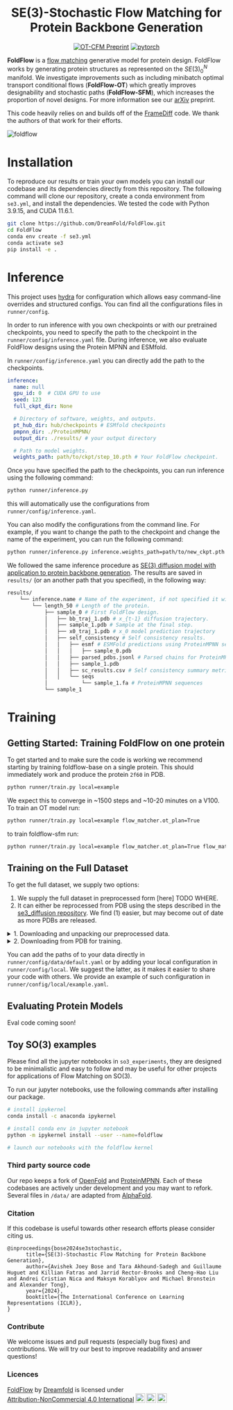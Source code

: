 <div align="center">

# SE(3)-Stochastic Flow Matching for Protein Backbone Generation

[![OT-CFM Preprint](http://img.shields.io/badge/paper-arxiv.2310.02391-B31B1B.svg)](https://arxiv.org/abs/2310.02391)
[![pytorch](https://img.shields.io/badge/PyTorch_1.13+-ee4c2c?logo=pytorch&logoColor=white)](https://pytorch.org/get-started/locally/)

</div>

**FoldFlow** is a [flow matching](https://github.com/atong01/conditional-flow-matching) generative model for protein design. FoldFlow works by generating protein structures as represented on the $SE(3)^N_0$ manifold. We investigate improvements such as including minibatch optimal transport conditional flows (**FoldFlow-OT**) which greatly improves designability and stochastic paths (**FoldFlow-SFM**), which increases the proportion of novel designs. For more information see our [arXiv](https://arxiv.org/abs/2310.02391) preprint.

This code heavily relies on and builds off of the [FrameDiff](https://github.com/jasonkyuyim/se3_diffusion) code. We thank the authors of that work for their efforts.

![foldflow](media/foldflow-sfm_protein.gif)

# Installation
To reproduce our results or train your own models you can install our codebase and its dependencies directly from this repository. The following command will clone our repository, create a conda environment from `se3.yml`, and install the dependencies. We tested the code with Python 3.9.15, and CUDA 11.6.1.


```bash
git clone https://github.com/DreamFold/FoldFlow.git
cd FoldFlow
conda env create -f se3.yml
conda activate se3
pip install -e .
```
# Inference

This project uses [hydra](https://hydra.cc) for configuration which allows easy command-line overrides and structured configs. You can find all the configurations files in `runner/config`.

In order to run inference with you own checkpoints or with our pretrained checkpoints, you need to specify the path to the checkpoint in the `runner/config/inference.yaml` file. During inference, we also evaluate FoldFlow designs using the Protein MPNN and ESMfold.

In `runner/config/inference.yaml` you can directly add the path to the checkpoints.

```yaml
inference:
  name: null
  gpu_id: 0  # CUDA GPU to use
  seed: 123
  full_ckpt_dir: None

  # Directory of software, weights, and outputs.
  pt_hub_dir: hub/checkpoints # ESMfold checkpoints
  pmpnn_dir: ./ProteinMPNN/
  output_dir: ./results/ # your output directory

  # Path to model weights.
  weights_path: path/to/ckpt/step_10.pth # Your FoldFlow checkpoint.
```
Once you have specified the path to the checkpoints, you can run inference using the following command:

```bash
python runner/inference.py
```
this will automatically use the configurations from `runner/config/inference.yaml`.

You can also modify the configurations from the command line. For example, if you want to change the path to the checkpoint and change the name of the experiment, you can run the following command:

```bash
python runner/inference.py inference.weights_path=path/to/new_ckpt.pth inference.name=new_ckpt
```

We followed the same inference procedure as [SE(3) diffusion model with application to protein backbone generation](https://github.com/jasonkyuyim/se3_diffusion). The results are saved in `results/` (or an another path that you specified), in the following way:

```bash
results/
    └── inference.name # Name of the experiment, if not specified it will be the time.
        └── length_50 # Length of the protein.
            ├── sample_0 # First FoldFlow design.
            │   ├── bb_traj_1.pdb # x_{t-1} diffusion trajectory.
            │   ├── sample_1.pdb # Sample at the final step.
            │   ├── x0_traj_1.pdb # x_0 model prediction trajectory
            │   ├── self_consistency # Self consistency results.
            │   │   ├── esmf # ESMFold predictions using ProteinMPNN sequences.
            │   │   │   ├── sample_0.pdb
            │   │   ├── parsed_pdbs.jsonl # Parsed chains for ProteinMPNN
            │   │   ├── sample_1.pdb
            │   │   ├── sc_results.csv # Self consistency summary metrics CSV
            │   │   └── seqs
            │           └── sample_1.fa # ProteinMPNN sequences
            └── sample_1
```

# Training

## Getting Started: Training FoldFlow on one protein
To get started and to make sure the code is working we recommend starting by training foldflow-base on a single protein. This should immediately work and produce the protein `2f60` in PDB.
```bash
python runner/train.py local=example
```
We expect this to converge in ~1500 steps and ~10-20 minutes on a V100. To train an OT model run:
```bash
python runner/train.py local=example flow_matcher.ot_plan=True
```
to train foldflow-sfm run:
```bash
python runner/train.py local=example flow_matcher.ot_plan=True flow_matcher.stochastic_paths=True
```

## Training on the Full Dataset
To get the full dataset, we supply two options:
1. We supply the full dataset in preprocessed form [here] TODO WHERE.
2. It can either be reprocessed from PDB using the steps described in the [se3_diffusion repository](https://github.com/jasonkyuyim/se3_diffusion#downloading-the-pdb-for-training).
We find (1) easier, but may become out of date as more PDBs are released.
<details>
  <summary>1. Downloading and unpacking our preprocessed data. </summary>

  We supply our `metadata.csv` file, which can be used to reproduce an identical training set in `data/metadata.csv`. Note that this file assumes all pickled data is located in `data/processed_pdbs/`, a new location requires rewriting this csv file.

  We also supply our saved data as tar file [here] TODO WHERE. Which can be extracted with
  ```bash
  tar xvzf processed_pdbs.tar.gz
  ```
  This may take a few minutes and requires ~32GB of disk space while unpacking.
</details>

<details>
    <summary>2. Downloading from PDB for training.</summary>

To get the training dataset, first download PDB then preprocess it with the provided scripts.
PDB can be downloaded from RCSB: https://www.wwpdb.org/ftp/pdb-ftp-sites#rcsbpdb.
Our scripts assume you download in **mmCIF format**.
Navigate down to "Download Protocols" and follow the instructions depending on your location.

> WARNING: Downloading PDB can take up to 1TB of space.

After downloading, you should have a directory formatted like this:
https://files.rcsb.org/pub/pdb/data/structures/divided/mmCIF/
```
00/
01/
02/
..
zz/
```
In this directory, unzip all the files:
```
gzip -d **/*.gz
```
Then run the following with <path_pdb_dir> replaced with the location of PDB.
```python
python process_pdb_dataset.py --mmcif_dir <pdb_dir>
```

See the script for more options. Each mmCIF will be written as a pickle file that
we read and process in the data loading pipeline. A `metadata.csv` will be saved
that contains the pickle path of each example as well as additional information
about each example for faster filtering.

Download the clusters at 30% sequence identity
at [rcsb](https://www.rcsb.org/docs/programmatic-access/file-download-services#sequence-clusters-data).
This download link also works at time of writing:
```
https://cdn.rcsb.org/resources/sequence/clusters/clusters-by-entity-30.txt
```
Place this file in `data/processed_pdb` or anywhere in your file system.
Update your config to point to the clustered data:
```yaml
data:
  cluster_path: ./data/processed_pdb/clusters-by-entity-30.txt
```

</details>

You can add the paths of to your data directly in `runner/config/data/default.yaml` or by adding your local configuration in `runner/config/local`. We suggest the latter, as it makes it easier to share your code with others. We provide an example of such configuration in `runner/config/local/example.yaml`.

## Evaluating Protein Models

Eval code coming soon!

## Toy SO(3) examples
Please find all the jupyter notebooks in `so3_experiments`, they are designed to be minimalistic and easy to follow and may be useful for other projects for applications of Flow Matching on SO(3).

To run our jupyter notebooks, use the following commands after installing our package.
```bash
# install ipykernel
conda install -c anaconda ipykernel

# install conda env in jupyter notebook
python -m ipykernel install --user --name=foldflow

# launch our notebooks with the foldflow kernel
```

### Third party source code

Our repo keeps a fork of [OpenFold](https://github.com/aqlaboratory/openfold) and [ProteinMPNN](https://github.com/dauparas/ProteinMPNN).
Each of these codebases are actively under development and you may want to refork.
Several files in `/data/` are adapted from [AlphaFold](https://github.com/deepmind/alphafold).


### Citation
If this codebase is useful towards other research efforts please consider citing us.

```
@inproceedings{bose2024se3stochastic,
      title={SE(3)-Stochastic Flow Matching for Protein Backbone Generation},
      author={Avishek Joey Bose and Tara Akhound-Sadegh and Guillaume Huguet and Killian Fatras and Jarrid Rector-Brooks and Cheng-Hao Liu and Andrei Cristian Nica and Maksym Korablyov and Michael Bronstein and Alexander Tong},
      year={2024},
      booktitle={The International Conference on Learning Representations (ICLR)},
}
```

### Contribute

We welcome issues and pull requests (especially bug fixes) and contributions.
We will try our best to improve readability and answer questions!

### Licences

<p xmlns:cc="http://creativecommons.org/ns#" xmlns:dct="http://purl.org/dc/terms/"><a property="dct:title" rel="cc:attributionURL" href="https://github.com/Dreamfold/foldflow">FoldFlow</a> by <a rel="cc:attributionURL dct:creator" property="cc:attributionName" href="https://dreamfold.ai">Dreamfold</a> is licensed under <a href="http://creativecommons.org/licenses/by-nc/4.0/?ref=chooser-v1" target="_blank" rel="license noopener noreferrer" style="display:inline-block;">Attribution-NonCommercial 4.0 International<img style="height:22px!important;margin-left:3px;vertical-align:text-bottom;" src="https://mirrors.creativecommons.org/presskit/icons/cc.svg?ref=chooser-v1"><img style="height:22px!important;margin-left:3px;vertical-align:text-bottom;" src="https://mirrors.creativecommons.org/presskit/icons/by.svg?ref=chooser-v1"><img style="height:22px!important;margin-left:3px;vertical-align:text-bottom;" src="https://mirrors.creativecommons.org/presskit/icons/nc.svg?ref=chooser-v1"></a></p>
